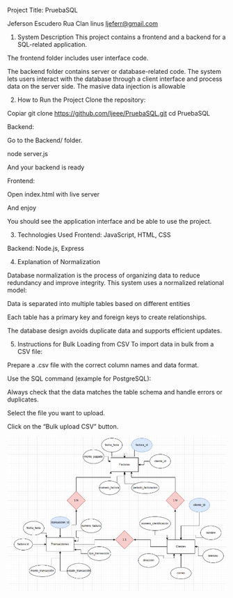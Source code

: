 Project Title: PruebaSQL

Jeferson Escudero Rua 
Clan linus
ljeferr@gmail.com

1. System Description
This project contains a frontend and a backend for a SQL-related application.

The frontend folder includes user interface code.

The backend folder contains server or database-related code.
The system lets users interact with the database through a client interface and process data on the server side.
The masive data injection is allowable

2. How to Run the Project
Clone the repository:

Copiar
git clone https://github.com/ljeee/PruebaSQL.git
cd PruebaSQL

Backend:

Go to the Backend/ folder.

node server.js

And your backend is ready

Frontend:

Open index.html with live server

And enjoy 

You should see the application interface and be able to use the project.

3. Technologies Used
Frontend: JavaScript, HTML, CSS

Backend: Node.js, Express

4. Explanation of Normalization

Database normalization is the process of organizing data to reduce redundancy and improve integrity. This system uses a normalized relational model:

Data is separated into multiple tables based on different entities

Each table has a primary key and foreign keys to create relationships.

The database design avoids duplicate data and supports efficient updates.

5. Instructions for Bulk Loading from CSV
To import data in bulk from a CSV file:

Prepare a .csv file with the correct column names and data format.

Use the SQL command (example for PostgreSQL):

Always check that the data matches the table schema and handle errors or duplicates.

Select the file you want to upload.

Click on the “Bulk upload CSV” button.

![alt text](Relacion.png)